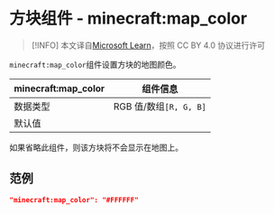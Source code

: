# 方块组件 - minecraft:map_color

> [!INFO]
> 本文译自[Microsoft Learn](https://learn.microsoft.com/en-us/minecraft/creator/)，按照 CC BY 4.0 协议进行许可

`minecraft:map_color`组件设置方块的地图颜色。

| minecraft:map_color | 组件信息               |
| ------------------- | ---------------------- |
| 数据类型            | RGB 值/数组`[R, G, B]` |
| 默认值              |                        |

如果省略此组件，则该方块将不会显示在地图上。

## 范例

```json
"minecraft:map_color": "#FFFFFF"
```

